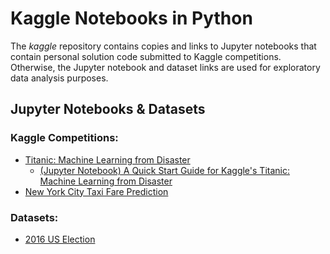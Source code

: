 # Kaggle Notebooks in Python
The *kaggle* repository contains copies and links to Jupyter notebooks that contain personal solution code submitted to Kaggle competitions. Otherwise, the Jupyter notebook and dataset links are used for exploratory data analysis purposes.

## Jupyter Notebooks & Datasets

### Kaggle Competitions:
  - [Titanic: Machine Learning from Disaster](https://www.kaggle.com/c/titanic)
    - [(Jupyter Notebook) A Quick Start Guide for Kaggle's Titanic: Machine Learning from Disaster](titanic-machine-learning-from-disaster/titanic-disaster.ipynb)
  - [New York City Taxi Fare Prediction](https://www.kaggle.com/c/new-york-city-taxi-fare-prediction) 
  
### Datasets:
  - [2016 US Election](https://www.kaggle.com/benhamner/2016-us-election/home)
